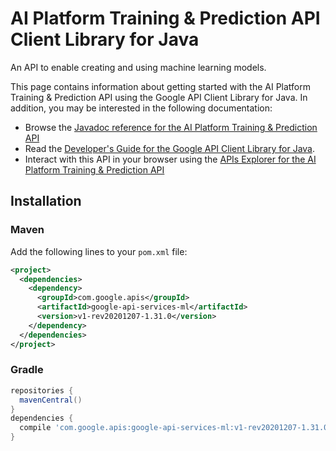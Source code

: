 # AI Platform Training &amp; Prediction API Client Library for Java

An API to enable creating and using machine learning models.

This page contains information about getting started with the AI Platform Training &amp; Prediction API
using the Google API Client Library for Java. In addition, you may be interested
in the following documentation:

* Browse the [Javadoc reference for the AI Platform Training &amp; Prediction API][javadoc]
* Read the [Developer's Guide for the Google API Client Library for Java][google-api-client].
* Interact with this API in your browser using the [APIs Explorer for the AI Platform Training &amp; Prediction API][api-explorer]

## Installation

### Maven

Add the following lines to your `pom.xml` file:

```xml
<project>
  <dependencies>
    <dependency>
      <groupId>com.google.apis</groupId>
      <artifactId>google-api-services-ml</artifactId>
      <version>v1-rev20201207-1.31.0</version>
    </dependency>
  </dependencies>
</project>
```

### Gradle

```gradle
repositories {
  mavenCentral()
}
dependencies {
  compile 'com.google.apis:google-api-services-ml:v1-rev20201207-1.31.0'
}
```

[javadoc]: https://googleapis.dev/java/google-api-services-ml/latest/index.html
[google-api-client]: https://github.com/googleapis/google-api-java-client/
[api-explorer]: https://developers.google.com/apis-explorer/#p/ml/v1/
